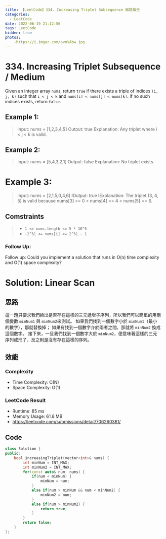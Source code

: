 ```yaml
---
title: 【LeetCode】334. Increasing Triplet Subsequence 解題報告
categories:
  - LeetCode
date: 2022-06-19 21:12:56
tags: LeetCode
hidden: true
photos:
    -https://i.imgur.com/ovnVAbw.jpg
---
```

 
# 334. Increasing Triplet Subsequence / Medium

Given an integer array `nums`, return `true` if there exists a triple of indices `(i, j, k)` such that `i < j < k` and `nums[i] < nums[j] < nums[k]`. If no such indices exists, return `false`.

<!-- more --> 

## Example 1:
> Input: nums = [1,2,3,4,5]
> Output: true
> Explanation: Any triplet where i < j < k is valid.

## Example 2:
> Input: nums = [5,4,3,2,1]
> Output: false
> Explanation: No triplet exists.

# Example 3:
> Input: nums = [2,1,5,0,4,6]
> IOutput: true
> IExplanation: The triplet (3, 4, 5) is valid because nums[3] == 0 < nums[4] == 4 < nums[5] == 6.

## Comstraints
> -  `1 <= nums.length <= 5 * 10^5`
> -  `-2^31 <= nums[i] <= 2^31 - 1`

### Follow Up:
Follow up: Could you implement a solution that runs in O(n) time complexity and O(1) space complexity?

# Solution: Linear Scan
## 思路

這一題只要求我們給出是否存在這樣的三元遞增子序列，所以我們可以簡單的用兩個變數 `minNum1` 與 `minNum2`來測試。
如果我們找到一個數字小於 `minNum1`（最小的數字），那就替換掉；
如果有找到一個數字介於兩者之間，那就將 `minNum2` 換成這個數字。
接下來，一旦我們找到一個數字大於 `minNum2`，便意味著這樣的三元序列成形了，反之則是沒有存在這樣的序列。

## 效能

### Complexity 
- Time Complexity: O(N)
- Space Complexity: O(1)

### LeetCode Result

- Runtime: 85 ms
- Memory Usage: 61.6 MB 
- https://leetcode.com/submissions/detail/706260381/

## Code
```cpp
class Solution {
public:
    bool increasingTriplet(vector<int>& nums) {
        int minNum = INT_MAX;
        int minNum2 = INT_MAX;
        for(const auto& num: nums) {
            if(num < minNum) {
                minNum = num;
            } 
            else if(num > minNum && num < minNum2) {
                minNum2 = num;
            }
            else if(num > minNum2) {
                return true;
            }
        }
        return false;
    }
};
```